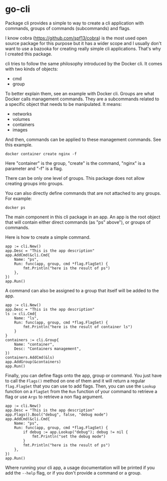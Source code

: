 # go-cli

Package cli provides a simple to way to create a cli application with commands, groups of commands (subcommands) and flags.

I know cobra (https://github.com/spf13/cobra) is the most used open source package for this purpose but it has a wider scope and I usually don't want to use a bazooka for creating really simple cli applications. That's why I created this package.

cli tries to follow the same philosophy introduced by the Docker cli. It comes with two kinds of objects:
 - cmd
 - group

To better explain them, see an example with Docker cli. Groups are what Docker calls management commands. They are a subcommands related to a specific object that needs to be manipulated. It means:
 - networks
 - volumes
 - containers
 - images

And then, commands can be applied to these management commands.
See this example.

    docker container create nginx -f

Here "container" is the group, "create" is the command, "nginx" is a parameter and "-f" is a flag.

There can be only one level of groups. This package does not allow creating groups into groups.

You can also directly define commands that are not attached to any groups. For example:

    docker ps

The main component in this cli package in an app. An app is the root object that will contain either direct commands (as "ps" above"), or groups of commands.

Here is how to create a simple command.

    app := cli.New()
    app.Desc = "This is the app description"
    app.AddCmd(&cli.Cmd{
        Name: "ps",
        Run: func(app, group, cmd *flag.FlagSet) {
            fmt.Println("here is the result of ps")
        },
    })
    app.Run()

A command can also be assigned to a group that itself will be added to the app.

    app := cli.New()
    app.Desc = "This is the app description"
    ls := cli.Cmd{
        Name: "ls",
        Run: func(app, group, cmd *flag.FlagSet) {
            fmt.Println("here is the result of container ls")
        }
    }
    containers := cli.Group{
        Name: "container",
        Desc: "Containers management",
    })
    containers.AddCmd(&ls)
    app.AddGroup(&containers)
    app.Run()

Finally, you can define flags onto the app, group or command. You just have to call the `Flags()` method on one of them and it will return a regular `flag.FlagSet` that you can use to add flags.
Then, you can use the `Lookup` function on a `FlagSet` from the `Run` function of your command to retrieve a flag or use `Args` to retrieve a non flag argument.

    app := cli.New()
    app.Desc = "This is the app description"
    app.Flags().Bool("debug", false, "debug mode")
    app.AddCmd(&cli.Cmd{
        Name: "ps",
        Run: func(app, group, cmd *flag.FlagSet) {
            if debug := app.Lookup("debug"); debug != nil {
                fmt.Println("set the debug mode")
            }
            fmt.Println("here is the result of ps")
        },
    })
    app.Run()

Where running your cli app, a usage documentation will be printed if you add the `--help` flag, or if you don't provide a command or a group.
